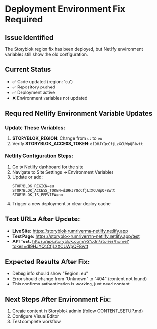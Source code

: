 # Deployment Environment Fix Required

## Issue Identified
The Storyblok region fix has been deployed, but Netlify environment variables still show the old configuration.

## Current Status
- ✅ Code updated (region: 'eu')
- ✅ Repository pushed  
- ✅ Deployment active
- ❌ Environment variables not updated

## Required Netlify Environment Variable Updates

### Update These Variables:
1. **STORYBLOK_REGION**: Change from `us` to `eu`
2. Verify **STORYBLOK_ACCESS_TOKEN**: `dI9HJYQcCfjLzXCUWpQF8wtt`

### Netlify Configuration Steps:
1. Go to Netlify dashboard for the site
2. Navigate to Site Settings → Environment Variables  
3. Update or add:
   ```
   STORYBLOK_REGION=eu
   STORYBLOK_ACCESS_TOKEN=dI9HJYQcCfjLzXCUWpQF8wtt
   STORYBLOK_IS_PREVIEW=no
   ```
4. Trigger a new deployment or clear deploy cache

## Test URLs After Update:
- **Live Site:** https://storyblok-rumrivermn-netlify.netlify.app
- **Test Page:** https://storyblok-rumrivermn-netlify.netlify.app/test
- **API Test:** https://api.storyblok.com/v2/cdn/stories/home?token=dI9HJYQcCfjLzXCUWpQF8wtt

## Expected Results After Fix:
- Debug info should show "Region: eu"
- Error should change from "Unknown" to "404" (content not found)
- This confirms authentication is working, just need content

## Next Steps After Environment Fix:
1. Create content in Storyblok admin (follow CONTENT_SETUP.md)
2. Configure Visual Editor  
3. Test complete workflow